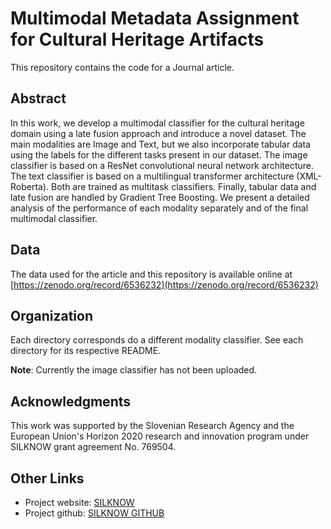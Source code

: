 # Multimodal Metadata Assignment for Cultural Heritage Artifacts
This repository contains the code for a Journal article.

## Abstract
In this work, we develop a multimodal classifier for the cultural heritage domain using a late fusion approach and introduce a novel dataset. The main modalities are Image and Text, but we also incorporate tabular data using the labels for the different tasks present in our dataset. The image classifier is based on a ResNet convolutional neural network architecture. The text classifier is based on a multilingual transformer architecture (XML-Roberta). Both are trained as multitask classifiers. Finally, tabular data and late fusion are handled by Gradient Tree Boosting. We present a detailed analysis of the performance of each modality separately and of the final multimodal classifier.

## Data
The data used for the article and this repository is available online at [https://zenodo.org/record/6536232](https://zenodo.org/record/6536232)

## Organization
Each directory corresponds do a different modality classifier. See each
directory for its respective README.

**Note**: Currently the image classifier has not been uploaded.


## Acknowledgments
This work was supported by the Slovenian Research Agency and the European Union's Horizon 2020 research and innovation program under SILKNOW grant agreement No. 769504.


## Other Links

* Project website: [SILKNOW](https://silknow.eu)
* Project github: [SILKNOW GITHUB](https://github.com/silknow)
